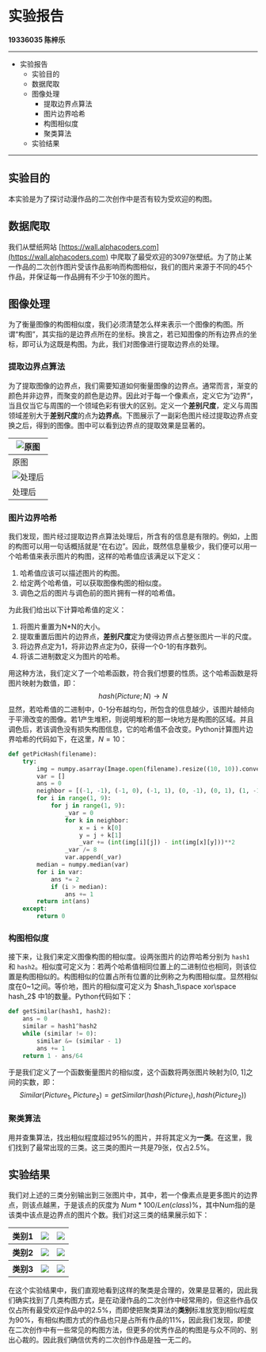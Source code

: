# 实验报告
**19336035 陈梓乐**

---
- 实验报告
    - 实验目的
    - 数据爬取
    - 图像处理
        - 提取边界点算法
        - 图片边界哈希
        - 构图相似度
        - 聚类算法
    - 实验结果

---
## 实验目的
本实验是为了探讨动漫作品的二次创作中是否有较为受欢迎的构图。

## 数据爬取
我们从壁纸网站 [https://wall.alphacoders.com](https://wall.alphacoders.com) 中爬取了最受欢迎的3097张壁纸。为了防止某一作品的二次创作图片受该作品影响而构图相似，我们的图片来源于不同的45个作品，并保证每一作品拥有不少于10张的图片。

## 图像处理
为了衡量图像的构图相似度，我们必须清楚怎么样来表示一个图像的构图。所谓“构图”，其实指的是边界点所在的坐标。换言之，若已知图像的所有边界点的坐标，即可认为这既是构图。为此，我们对图像进行提取边界点的处理。

### 提取边界点算法 
为了提取图像的边界点，我们需要知道如何衡量图像的边界点。通常而言，渐变的颜色并非边界，而聚变的颜色是边界。因此对于每一个像素点，定义它为”边界“， 当且仅当它与周围的一个领域色彩有很大的区别。定义一个**差别尺度**，定义与周围领域差别大于**差别尺度**的点为**边界点**。下图展示了一副彩色图片经过提取边界点变换之后，得到的图像。图中可以看到边界点的提取效果是显著的。

|![原图](test/input/5dg858.png)|
|---|
|原图|
|![处理后](test/output/Output_5dg858.png)
|处理后|

### 图片边界哈希
我们发现，图片经过提取边界点算法处理后，所含有的信息是有限的。例如，上图的构图可以用一句话概括就是“在右边”。因此，既然信息量极少，我们便可以用一个哈希值来表示图片的构图，这样的哈希值应该满足以下定义：
1. 哈希值应该可以描述图片的构图。
2. 给定两个哈希值，可以获取图像构图的相似度。
3. 调色之后的图片与调色前的图片拥有一样的哈希值。

为此我们给出以下计算哈希值的定义：
1. 将图片重置为N*N的大小。
2. 提取重置后图片的边界点，**差别尺度**定为使得边界点占整张图片一半的尺度。
3. 将边界点定为1，将非边界点定为0，获得一个0-1的有序数列。
4. 将该二进制数定义为图片的哈希。

用这种方法，我们定义了一个哈希函数，符合我们想要的性质。这个哈希函数是将图片映射为数值，即：$$ hash(Picture; N)\rightarrow N$$
显然，若哈希值的二进制中，0-1分布越均匀，所包含的信息越少，该图片越倾向于平滑改变的图像。若1产生堆积，则说明堆积的那一块地方是构图的区域。并且调色后，若该调色没有损失构图信息，它的哈希值不会改变。Python计算图片边界哈希的代码如下，在这里，$N=10$：
```python
def getPicHash(filename):
    try:
        img = numpy.asarray(Image.open(filename).resize((10, 10)).convert("L"))
        var = []
        ans = 0
        neighbor = [(-1, -1), (-1, 0), (-1, 1), (0, -1), (0, 1), (1, -1), (1, 0), (1, 1)]
        for i in range(1, 9):
            for j in range(1, 9):
                _var = 0
                for k in neighbor:
                    x = i + k[0]
                    y = j + k[1]
                    _var += (int(img[i][j]) - int(img[x][y]))**2
                _var /= 8
                var.append(_var)
        median = numpy.median(var)
        for i in var:
            ans *= 2
            if (i > median):
                ans += 1
        return int(ans)
    except:
        return 0
```

### 构图相似度
接下来，让我们来定义图像构图的相似度。设两张图片的边界哈希分别为 `hash1` 和 `hash2`。相似度可定义为：若两个哈希值相同位置上的二进制位也相同，则该位置是构图相似的。构图相似的位置占所有位置的比例称之为构图相似度。显然相似度在0~1之间。等价地，图片的相似度可定义为 $hash_1\space xor\space hash_2$ 中1的数量。Python代码如下：
```python
def getSimilar(hash1, hash2):
    ans = 0
    similar = hash1^hash2
    while (similar != 0):
        similar &= (similar - 1)
        ans += 1
    return 1 - ans/64
```
于是我们定义了一个函数衡量图片的相似度，这个函数将两张图片映射为[0, 1]之间的实数，即：
$$ Similar(Picture_1, Picture_2) = getSimilar(hash(Picture_1), hash(Picture_2)) $$

### 聚类算法
用并查集算法，找出相似程度超过95%的图片，并将其定义为**一类**。在这里，我们找到了最常出现的三类。这三类的图片一共是79张，仅占2.5%。

## 实验结果
我们对上述的三类分别输出到三张图片中，其中，若一个像素点是更多图片的边界点，则该点越黑，于是该点的灰度为 $Num*100/Len(class)$%，其中Num指的是该类中该点是边界点的图片个数。我们对这三类的结果展示如下：

<table>
  <tr>
    <th>类别1</th>
    <th><img src=ans3.png></td>
    <th><img src=merge3.png></td>
  </tr>
  <tr>
    <th>类别2</td>
    <th><img src=ans2.png></td>
    <th><img src=merge2.png></td>
  </tr>
  <tr>
    <th>类别3</td>
    <th><img src=ans1.png></td>
    <th><img src=merge1.png></td>
  </tr>
</table>

在这个实验结果中，我们直观地看到这样的聚类是合理的，效果是显著的，因此我们确实找到了几类构图方式，是在动漫作品的二次创作中经常用的，但这些作品仅仅占所有最受欢迎作品中的2.5%，而即使把聚类算法的**类别**标准放宽到相似程度为90%，有相似构图方式的作品也只是占所有作品的11%，因此我们发现，即使在二次创作中有一些常见的构图方法，但更多的优秀作品的构图是与众不同的、别出心裁的。因此我们确信优秀的二次创作作品是独一无二的。